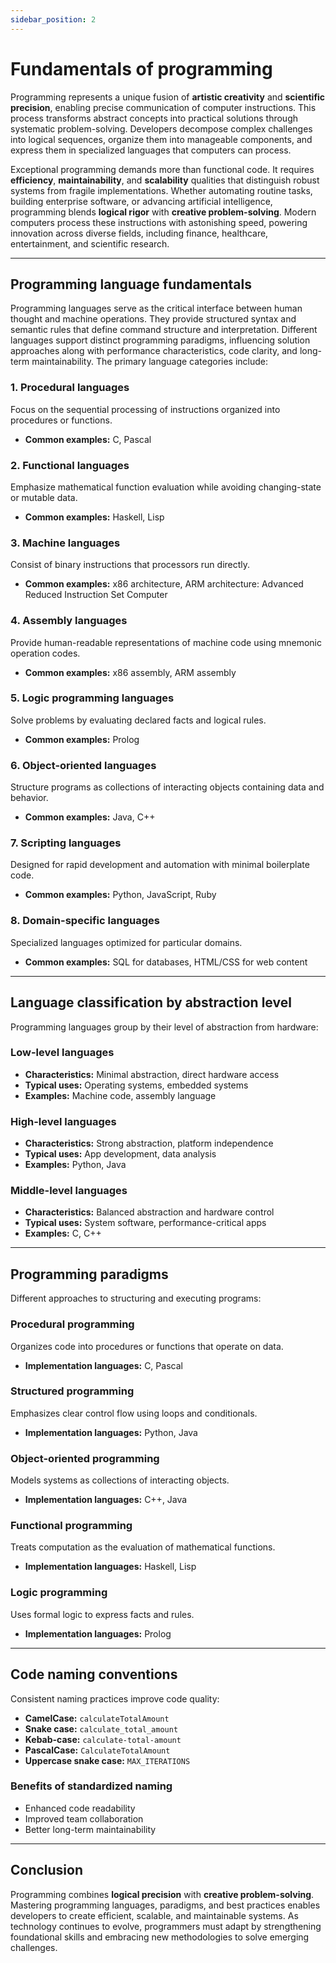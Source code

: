 ```yaml
---
sidebar_position: 2
---
```


# **Fundamentals of programming**

Programming represents a unique fusion of **artistic creativity** and **scientific precision**, enabling precise communication of computer instructions. This process transforms abstract concepts into practical solutions through systematic problem-solving. Developers decompose complex challenges into logical sequences, organize them into manageable components, and express them in specialized languages that computers can process.

Exceptional programming demands more than functional code. It requires **efficiency**, **maintainability**, and **scalability** qualities that distinguish robust systems from fragile implementations. Whether automating routine tasks, building enterprise software, or advancing artificial intelligence, programming blends **logical rigor** with **creative problem-solving**. Modern computers process these instructions with astonishing speed, powering innovation across diverse fields, including finance, healthcare, entertainment, and scientific research.

---

## **Programming language fundamentals**

Programming languages serve as the critical interface between human thought and machine operations. They provide structured syntax and semantic rules that define command structure and interpretation. Different languages support distinct programming paradigms, influencing solution approaches along with performance characteristics, code clarity, and long-term maintainability. The primary language categories include:

### **1. Procedural languages**

Focus on the sequential processing of instructions organized into procedures or functions.

- **Common examples:** C, Pascal

### **2. Functional languages**

Emphasize mathematical function evaluation while avoiding changing-state or mutable data.

- **Common examples:** Haskell, Lisp

### **3. Machine languages**

Consist of binary instructions that processors run directly.

- **Common examples:** x86 architecture, ARM architecture: Advanced Reduced Instruction Set Computer

### **4. Assembly languages**

Provide human-readable representations of machine code using mnemonic operation codes.

- **Common examples:** x86 assembly, ARM assembly

### **5. Logic programming languages**

Solve problems by evaluating declared facts and logical rules.

- **Common examples:** Prolog

### **6. Object-oriented languages**

Structure programs as collections of interacting objects containing data and behavior.

- **Common examples:** Java, C++

### **7. Scripting languages**

Designed for rapid development and automation with minimal boilerplate code.

- **Common examples:** Python, JavaScript, Ruby

### **8. Domain-specific languages**

Specialized languages optimized for particular domains.

- **Common examples:** SQL for databases, HTML/CSS for web content

---

## **Language classification by abstraction level**

Programming languages group by their level of abstraction from hardware:

### **Low-level languages**

- **Characteristics:** Minimal abstraction, direct hardware access
- **Typical uses:** Operating systems, embedded systems
- **Examples:** Machine code, assembly language

### **High-level languages**

- **Characteristics:** Strong abstraction, platform independence
- **Typical uses:** App development, data analysis
- **Examples:** Python, Java

### **Middle-level languages**

- **Characteristics:** Balanced abstraction and hardware control
- **Typical uses:** System software, performance-critical apps
- **Examples:** C, C++

---

## **Programming paradigms**

Different approaches to structuring and executing programs:

### **Procedural programming**

Organizes code into procedures or functions that operate on data.

- **Implementation languages:** C, Pascal

### **Structured programming**

Emphasizes clear control flow using loops and conditionals.

- **Implementation languages:** Python, Java

### **Object-oriented programming**

Models systems as collections of interacting objects.

- **Implementation languages:** C++, Java

### **Functional programming**

Treats computation as the evaluation of mathematical functions.

- **Implementation languages:** Haskell, Lisp

### **Logic programming**

Uses formal logic to express facts and rules.

- **Implementation languages:** Prolog

---

## **Code naming conventions**

Consistent naming practices improve code quality:

- **CamelCase:** `calculateTotalAmount`
- **Snake case:** `calculate_total_amount`
- **Kebab-case:** `calculate-total-amount`
- **PascalCase:** `CalculateTotalAmount`
- **Uppercase snake case:** `MAX_ITERATIONS`

### **Benefits of standardized naming**

- Enhanced code readability
- Improved team collaboration
- Better long-term maintainability

---

## **Conclusion**

Programming combines **logical precision** with **creative problem-solving**. Mastering programming languages, paradigms, and best practices enables developers to create efficient, scalable, and maintainable systems. As technology continues to evolve, programmers must adapt by strengthening foundational skills and embracing new methodologies to solve emerging challenges.

 
